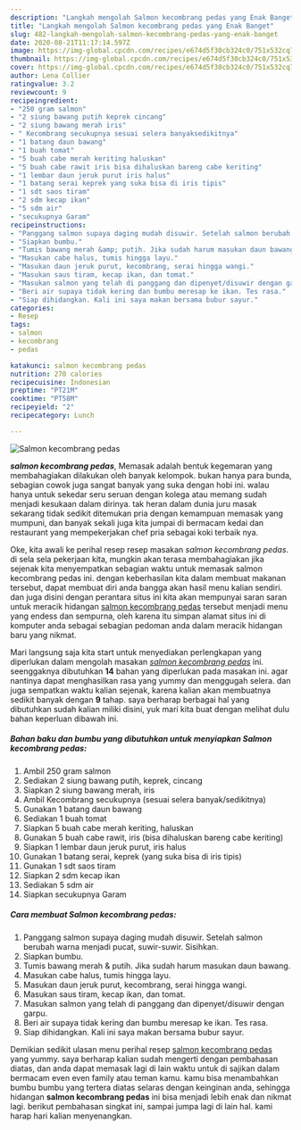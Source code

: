 ```yaml
---
description: "Langkah mengolah Salmon kecombrang pedas yang Enak Banget"
title: "Langkah mengolah Salmon kecombrang pedas yang Enak Banget"
slug: 482-langkah-mengolah-salmon-kecombrang-pedas-yang-enak-banget
date: 2020-08-21T11:17:14.597Z
image: https://img-global.cpcdn.com/recipes/e674d5f30cb324c0/751x532cq70/salmon-kecombrang-pedas-foto-resep-utama.jpg
thumbnail: https://img-global.cpcdn.com/recipes/e674d5f30cb324c0/751x532cq70/salmon-kecombrang-pedas-foto-resep-utama.jpg
cover: https://img-global.cpcdn.com/recipes/e674d5f30cb324c0/751x532cq70/salmon-kecombrang-pedas-foto-resep-utama.jpg
author: Lena Collier
ratingvalue: 3.2
reviewcount: 9
recipeingredient:
- "250 gram salmon"
- "2 siung bawang putih keprek cincang"
- "2 siung bawang merah iris"
- " Kecombrang secukupnya sesuai selera banyaksedikitnya"
- "1 batang daun bawang"
- "1 buah tomat"
- "5 buah cabe merah keriting haluskan"
- "5 buah cabe rawit iris bisa dihaluskan bareng cabe keriting"
- "1 lembar daun jeruk purut iris halus"
- "1 batang serai keprek yang suka bisa di iris tipis"
- "1 sdt saos tiram"
- "2 sdm kecap ikan"
- "5 sdm air"
- "secukupnya Garam"
recipeinstructions:
- "Panggang salmon supaya daging mudah disuwir. Setelah salmon berubah warna menjadi pucat, suwir-suwir. Sisihkan."
- "Siapkan bumbu."
- "Tumis bawang merah &amp; putih. Jika sudah harum masukan daun bawang."
- "Masukan cabe halus, tumis hingga layu."
- "Masukan daun jeruk purut, kecombrang, serai hingga wangi."
- "Masukan saus tiram, kecap ikan, dan tomat."
- "Masukan salmon yang telah di panggang dan dipenyet/disuwir dengan garpu."
- "Beri air supaya tidak kering dan bumbu meresap ke ikan. Tes rasa."
- "Siap dihidangkan. Kali ini saya makan bersama bubur sayur."
categories:
- Resep
tags:
- salmon
- kecombrang
- pedas

katakunci: salmon kecombrang pedas 
nutrition: 270 calories
recipecuisine: Indonesian
preptime: "PT21M"
cooktime: "PT58M"
recipeyield: "2"
recipecategory: Lunch

---
```



![Salmon kecombrang pedas](https://img-global.cpcdn.com/recipes/e674d5f30cb324c0/751x532cq70/salmon-kecombrang-pedas-foto-resep-utama.jpg)

<b><i>salmon kecombrang pedas</i></b>, Memasak adalah bentuk kegemaran yang membahagiakan dilakukan oleh banyak kelompok. bukan hanya para bunda, sebagian cowok juga sangat banyak yang suka dengan hobi ini. walau hanya untuk sekedar seru seruan dengan kolega atau memang sudah menjadi kesukaan dalam dirinya. tak heran dalam dunia juru masak sekarang tidak sedikit ditemukan pria dengan kemampuan memasak yang mumpuni, dan banyak sekali juga kita jumpai di bermacam kedai dan restaurant yang mempekerjakan chef pria sebagai koki terbaik nya.



Oke, kita awali ke perihal resep resep masakan <i>salmon kecombrang pedas</i>. di sela sela pekerjaan kita, mungkin akan terasa membahagiakan jika sejenak kita menyempatkan sebagian waktu untuk memasak salmon kecombrang pedas ini. dengan keberhasilan kita dalam membuat makanan tersebut, dapat membuat diri anda bangga akan hasil menu kalian sendiri. dan juga disini dengan perantara situs ini kita akan mempunyai saran saran untuk meracik hidangan <u>salmon kecombrang pedas</u> tersebut menjadi menu yang endess dan sempurna, oleh karena itu simpan alamat situs ini di komputer anda sebagai sebagian pedoman anda dalam meracik hidangan baru yang nikmat.


Mari langsung saja kita start untuk menyediakan perlengkapan yang diperlukan dalam mengolah masakan <u><i>salmon kecombrang pedas</i></u> ini. seenggaknya dibutuhkan <b>14</b> bahan yang diperlukan pada masakan ini. agar nantinya dapat menghasilkan rasa yang yummy dan menggugah selera. dan juga sempatkan waktu kalian sejenak, karena kalian akan membuatnya sedikit banyak dengan <b>9</b> tahap. saya berharap berbagai hal yang dibutuhkan sudah kalian miliki disini, yuk mari kita buat dengan melihat dulu bahan keperluan dibawah ini.

<!--inarticleads1-->

##### Bahan baku dan bumbu yang dibutuhkan untuk menyiapkan Salmon kecombrang pedas:

1. Ambil 250 gram salmon
1. Sediakan 2 siung bawang putih, keprek, cincang
1. Siapkan 2 siung bawang merah, iris
1. Ambil  Kecombrang secukupnya (sesuai selera banyak/sedikitnya)
1. Gunakan 1 batang daun bawang
1. Sediakan 1 buah tomat
1. Siapkan 5 buah cabe merah keriting, haluskan
1. Gunakan 5 buah cabe rawit, iris (bisa dihaluskan bareng cabe keriting)
1. Siapkan 1 lembar daun jeruk purut, iris halus
1. Gunakan 1 batang serai, keprek (yang suka bisa di iris tipis)
1. Gunakan 1 sdt saos tiram
1. Siapkan 2 sdm kecap ikan
1. Sediakan 5 sdm air
1. Siapkan secukupnya Garam




<!--inarticleads2-->

##### Cara membuat Salmon kecombrang pedas:

1. Panggang salmon supaya daging mudah disuwir. Setelah salmon berubah warna menjadi pucat, suwir-suwir. Sisihkan.
1. Siapkan bumbu.
1. Tumis bawang merah &amp; putih. Jika sudah harum masukan daun bawang.
1. Masukan cabe halus, tumis hingga layu.
1. Masukan daun jeruk purut, kecombrang, serai hingga wangi.
1. Masukan saus tiram, kecap ikan, dan tomat.
1. Masukan salmon yang telah di panggang dan dipenyet/disuwir dengan garpu.
1. Beri air supaya tidak kering dan bumbu meresap ke ikan. Tes rasa.
1. Siap dihidangkan. Kali ini saya makan bersama bubur sayur.




Demikian sedikit ulasan menu perihal resep <u>salmon kecombrang pedas</u> yang yummy. saya berharap kalian sudah mengerti dengan pembahasan diatas, dan anda dapat memasak lagi di lain waktu untuk di sajikan dalam bermacam even even family atau teman kamu. kamu bisa menambahkan bumbu bumbu yang tertera diatas selaras dengan keinginan anda, sehingga hidangan <b>salmon kecombrang pedas</b> ini bisa menjadi lebih enak dan nikmat lagi. berikut pembahasan singkat ini, sampai jumpa lagi di lain hal. kami harap hari kalian menyenangkan.
